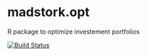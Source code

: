 # madstork.opt

R package to optimize investement portfolios

[![Build Status](https://travis-ci.org/chrishaarstick/madstork.opt.svg?branch=master)](https://travis-ci.org/chrishaarstick/madstork.opt)
